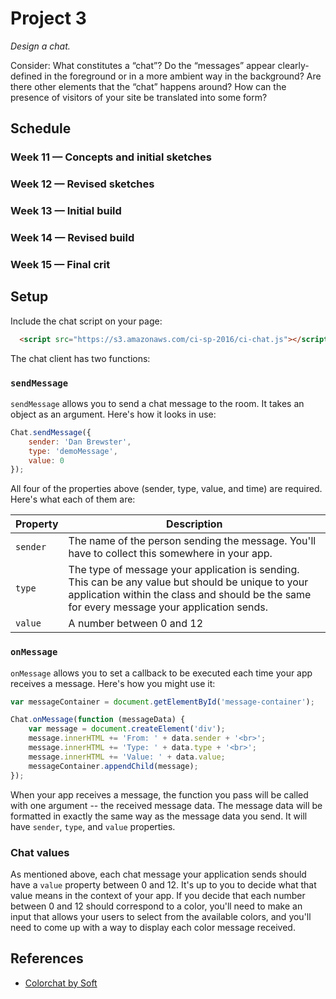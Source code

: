 # Project 3

*Design a chat.*

Consider: What constitutes a “chat”? Do the “messages” appear clearly-defined in the foreground or in a more ambient way in the background? Are there other elements that the “chat” happens around? How can the presence of visitors of your site be translated into some form?

## Schedule

### Week 11 — Concepts and initial sketches
### Week 12 — Revised sketches
### Week 13 — Initial build
### Week 14 — Revised build
### Week 15 — Final crit

## Setup

Include the chat script on your page:

```html
  <script src="https://s3.amazonaws.com/ci-sp-2016/ci-chat.js"></script>
```

The chat client has two functions:

### `sendMessage`

`sendMessage` allows you to send a chat message to the room. It takes an object as an argument. Here's how it looks in use:

```javascript
Chat.sendMessage({
	sender: 'Dan Brewster',
	type: 'demoMessage',
	value: 0
});
```

All four of the properties above (sender, type, value, and time) are required. Here's what each of them are:

Property | Description
-------- | -----------
`sender` | The name of the person sending the message. You'll have to collect this somewhere in your app.
`type`   | The type of message your application is sending. This can be any value but should be unique to your application within the class and should be the same for every message your application sends.
`value`  | A number between 0 and 12

### `onMessage`

`onMessage` allows you to set a callback to be executed each time your app receives a  message. Here's how you might use it:

```javascript
var messageContainer = document.getElementById('message-container');

Chat.onMessage(function (messageData) {
    var message = document.createElement('div');
    message.innerHTML += 'From: ' + data.sender + '<br>';
    message.innerHTML += 'Type: ' + data.type + '<br>';
    message.innerHTML += 'Value: ' + data.value;
    messageContainer.appendChild(message);
});
```

When your app receives a message, the function you pass will be called with one argument -- the received message data. The message data will be formatted in exactly the same way as the message data you send. It will have `sender`, `type`, and `value` properties.

### Chat values

As mentioned above, each chat message your application sends should have a `value` property between 0 and 12. It's up to you to decide what that value means in the context of your app. If you decide that each number between 0 and 12 should correspond to a color, you'll need to make an input that allows your users to select from the available colors, and you'll need to come up with a way to display each color message received.

## References

- [Colorchat by Soft](http://www.soft.works)